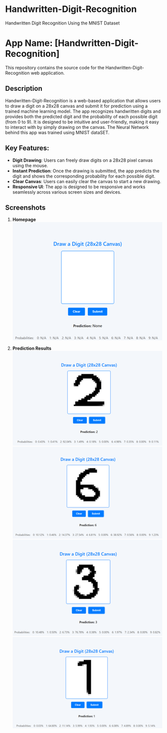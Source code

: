 # Handwritten-Digit-Recognition
Handwritten Digit Recognition Using the MNIST Dataset


# App Name: [Handwritten-Digit-Recognition]

This repository contains the source code for the Handwritten-Digit-Recognition web application.

## Description

Handwritten-Digit-Recognition is a web-based application that allows users to draw a digit on a 28x28 canvas and submit it for prediction using a trained machine learning model. The app recognizes handwritten digits and provides both the predicted digit and the probability of each possible digit (from 0 to 9). It is designed to be intuitive and user-friendly, making it easy to interact with by simply drawing on the canvas. The Neural Network behind this app was trained using MNIST dataSET.

## Key Features:
- **Digit Drawing**: Users can freely draw digits on a 28x28 pixel canvas using the mouse.
- **Instant Prediction**: Once the drawing is submitted, the app predicts the digit and shows the corresponding probability for each possible digit.
- **Clear Canvas**: Users can easily clear the canvas to start a new drawing.
- **Responsive UI**: The app is designed to be responsive and works seamlessly across various screen sizes and devices.


## Screenshots

1. **Homepage**
   ![Homepage Screenshot](./screenshots/Screenshot_2025-01-14_143930.png)

2. **Prediction Results**
   ![Prediction Screenshot](./screenshots/Screenshot_2025-01-14_143818.png)
   ![Prediction Screenshot](./screenshots/Screenshot_2025-01-14_143830.png)
   ![Prediction Screenshot](./screenshots/Screenshot_2025-01-14_143845.png)
   ![Prediction Screenshot](./screenshots/Screenshot_2025-01-14_143905.png)



